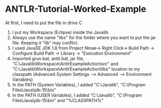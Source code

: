 # ANTLR-Tutorial-Worked-Example

At first, I need to put the file in drive C

1. I put my Workspace (Eclipse) inside the Javalib. </br>
2. Always use the name "libs" for the folder where you want to put the jar file. Keeping it "lib" may conflict. </br>
3. I used JavaSE JDK 1.8 from Project Nmae-> Right Click-> Build Path -> Configure Build Path -> Library -> "Execution Environment" </br>
4. Imported grun.bat, antlr.bat, jar file, "C:\Javalib\Workspace\AntlrExampleAction\src" and "C:\Javalib\Workspace\AntlrExampleAction\libs"  location to my classpath (Advanced System Settings --> Advanced --> Environment Variables) </br>
5. In the PATH (System Variables), I added "C:\Javalib", "C:\Program Files\Java\jdk-15\bin"
6. In the PATH (USER Variables), I added "C:\Javalib", "C:\Program Files\Java\jdk-15\bin" and "%CLASSPATH%"
